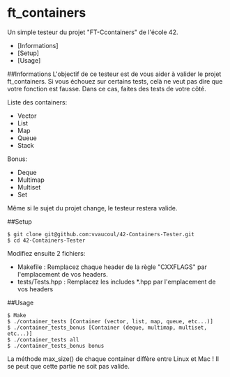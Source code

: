 # ft_containers

Un simple testeur du projet "FT-Ccontainers" de l'école 42.

* [Informations]
* [Setup]
* [Usage]

##Informations
L'objectif de ce testeur est de vous aider à valider le projet ft_containers.
Si vous échouez sur certains tests, celà ne veut pas dire que votre fonction est fausse.
Dans ce cas, faites des tests de votre côté.

Liste des containers:
* Vector
* List
* Map
* Queue
* Stack

Bonus:

* Deque
* Multimap
* Multiset
* Set

Même si le sujet du projet change, le testeur restera valide.

##Setup
```
$ git clone git@github.com:vvaucoul/42-Containers-Tester.git
$ cd 42-Containers-Tester
```

Modifiez ensuite 2 fichiers:

* Makefile : Remplacez chaque header de la règle "CXXFLAGS" par l'emplacement de vos headers.
* tests/Tests.hpp : Remplacez les includes *.hpp par l'emplacement de vos headers

##Usage

```
$ Make
$ ./container_tests [Container (vector, list, map, queue, etc...)]
$ ./container_tests_bonus [Container (deque, multimap, multiset, etc...)]
$ ./container_tests all
$ ./container_tests_bonus bonus
```
La méthode max_size() de chaque container diffère entre Linux et Mac !
Il se peut que cette partie ne soit pas valide.
